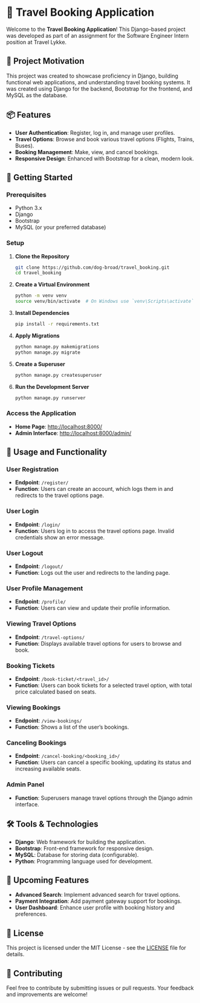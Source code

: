 # 🧳 Travel Booking Application

Welcome to the **Travel Booking Application**! This Django-based project was developed as part of an assignment for the Software Engineer Intern position at Travel Lykke.

## 🌟 Project Motivation

This project was created to showcase proficiency in Django, building functional web applications, and understanding travel booking systems. It was created using Django for the backend, Bootstrap for the frontend, and MySQL as the database.

## 📦 Features

- **User Authentication**: Register, log in, and manage user profiles.
- **Travel Options**: Browse and book various travel options (Flights, Trains, Buses).
- **Booking Management**: Make, view, and cancel bookings.
- **Responsive Design**: Enhanced with Bootstrap for a clean, modern look.

## 🚀 Getting Started

### Prerequisites

- Python 3.x
- Django
- Bootstrap
- MySQL (or your preferred database)

### Setup

1. **Clone the Repository**

   ```bash
   git clone https://github.com/dog-broad/travel_booking.git
   cd travel_booking
   ```

2. **Create a Virtual Environment**

   ```bash
   python -m venv venv
   source venv/bin/activate  # On Windows use `venv\Scripts\activate`
   ```

3. **Install Dependencies**

   ```bash
   pip install -r requirements.txt
   ```

4. **Apply Migrations**

   ```bash
   python manage.py makemigrations
   python manage.py migrate
   ```

5. **Create a Superuser**

   ```bash
   python manage.py createsuperuser
   ```

6. **Run the Development Server**

   ```bash
   python manage.py runserver
   ```

### Access the Application

- **Home Page**: [http://localhost:8000/](http://localhost:8000/)
- **Admin Interface**: [http://localhost:8000/admin/](http://localhost:8000/admin/)

## 📄 Usage and Functionality

### User Registration

- **Endpoint**: `/register/`
- **Function**: Users can create an account, which logs them in and redirects to the travel options page.

### User Login

- **Endpoint**: `/login/`
- **Function**: Users log in to access the travel options page. Invalid credentials show an error message.

### User Logout

- **Endpoint**: `/logout/`
- **Function**: Logs out the user and redirects to the landing page.

### User Profile Management

- **Endpoint**: `/profile/`
- **Function**: Users can view and update their profile information.

### Viewing Travel Options

- **Endpoint**: `/travel-options/`
- **Function**: Displays available travel options for users to browse and book.

### Booking Tickets

- **Endpoint**: `/book-ticket/<travel_id>/`
- **Function**: Users can book tickets for a selected travel option, with total price calculated based on seats.

### Viewing Bookings

- **Endpoint**: `/view-bookings/`
- **Function**: Shows a list of the user’s bookings.

### Canceling Bookings

- **Endpoint**: `/cancel-booking/<booking_id>/`
- **Function**: Users can cancel a specific booking, updating its status and increasing available seats.

### Admin Panel

- **Function**: Superusers manage travel options through the Django admin interface.

## 🛠️ Tools & Technologies

- **Django**: Web framework for building the application.
- **Bootstrap**: Front-end framework for responsive design.
- **MySQL**: Database for storing data (configurable).
- **Python**: Programming language used for development.

## 📅 Upcoming Features

- **Advanced Search**: Implement advanced search for travel options.
- **Payment Integration**: Add payment gateway support for bookings.
- **User Dashboard**: Enhance user profile with booking history and preferences.

## 📝 License

This project is licensed under the MIT License - see the [LICENSE](LICENSE) file for details.

## 🤝 Contributing

Feel free to contribute by submitting issues or pull requests. Your feedback and improvements are welcome!

